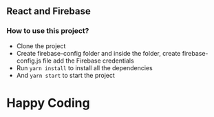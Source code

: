## React and Firebase

### How to use this project?

- Clone the project
- Create firebase-config folder and inside the folder, create firebase-config.js file add the Firebase credentials
- Run `yarn install` to install all the dependencies
- And `yarn start` to start the project

# Happy Coding

